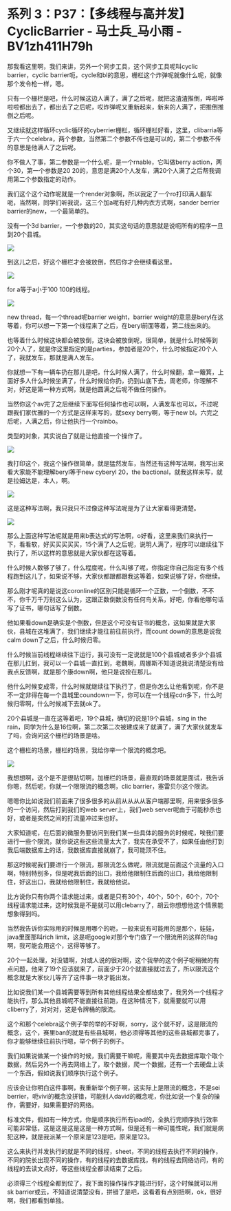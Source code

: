 # 系列 3：P37：【多线程与高并发】CyclicBarrier - 马士兵_马小雨 - BV1zh411H79h

那我看这里啊，我们来讲，另外一个同步工具，这个同步工具呢叫cyclic barrier，cyclic barrier呃，cycle和bl的意思，栅栏这个炸弹呢就像什么呢，就像那个发令枪一样，嗯。

只有一个栅栏是吧，什么时候这边人满了，满了之后呢，就把这渣渣推倒，哗啦哗啦啦都出去了，都出去了之后呢，哎炸弹呢又重新起来，新来的人满了，把推倒推倒之后呢。

又继续就这样循环cyclic循环的cyberrier栅栏，循环栅栏好看，这里，clibarria等于六一个celebra，两个参数，当然第二个参数不传也是可以的，第二个参数不传的意思是他满人了之后呢。

你不做人了事，第二参数是一个什么呢，是一个rnable，它叫做berry action，两个30，第一个参数是20 20的，意思是满20个人发车，满20个人满了之后帮我调用第二个参数指定的动作。

我们这个这个动作呢就是一个render对象啊，所以我定了一个ro打印满人翻车呃，当然啊，同学们听我说，这三个加a呢有好几种内衣方式啊，sander berrier barrier的new，一个最简单的。

没有一个3d barrier，一个参数的20，其实这句话的意思就是说呃所有的程序一旦到20个县城。

![](img/06f18cd68592e60285c6fce23180ae98_1.png)

到这儿之后，好这个栅栏才会被放倒，然后你才会继续看这里。

![](img/06f18cd68592e60285c6fce23180ae98_3.png)

for a等于a小于100 100的线程。

![](img/06f18cd68592e60285c6fce23180ae98_5.png)

new thread，每一个thread呢barrier weight，barrier weight的意思是beryl在这等着，你可以想一下第一个线程来了之后，在beryl前面等着，第二线出来的。

也等着什么时候这块都会被放倒，这块会被放倒呢，很简单，就是什么时候等到20个人了，就是你这里指定的是parties，参加者是20个，什么时候指定20个人了，我就发车，那就是满人发车。

你就想一下有一辆车扔在那儿是吧，什么时候人满了，什么时候翻，拿一簸箕，上面好多人什么时候坐满了，什么时候给你扔，扔到山底下去，周老师，你理解不对，好这是第一种方式啊，就是他圆满之后呢不做任何操作。

当然你这个av完了之后继续下面写任何操作也可以啊，人满发车也可以，不过呢跟我们家优雅的一个方式是这样来写的，就sexy berry啊，等于new bl，六完之后呢，人满之后，你让他执行一个rainbo。

类型的对象，其实说白了就是让他直接一个操作了。

![](img/06f18cd68592e60285c6fce23180ae98_7.png)

我打印这个，我这个操作很简单，就是猛然发车，当然还有这种写法啊，我写出来看大家能不能理解beryl等于new cyberyl 20，the bactional，就我这样来写，就是拉姆达是，本人，啊。



![](img/06f18cd68592e60285c6fce23180ae98_9.png)

这是这种写法啊，我只我只不过像这种写法呢是为了让大家看得更清楚。

![](img/06f18cd68592e60285c6fce23180ae98_11.png)

那么上面这种写法呢就是用来b表达式的写法啊，o好看，这里来我们来执行一下，看看软，好买买买买买，15个满了人之后呢，说明人满了，程序可以继续往下执行了，所以这样的意思就是大家伙都在这等着。

什么时候人数够了够了，什么程度呢，什么叫够了呢，你指定你自己指定有多个线程跑到这儿了，如果说不够，大家伙都跟都跟我这等着，如果说够了好，你继续。

那么刚才呢真的是说这coronline的区别只能是循环一个正数，一个倒数，不不不，你千万千万别这么认为，这跟正数倒数没有任何鸟关系，好吧，你看他哪句话写了证书，哪句话写了倒数。

他如果看down是确实是个倒数，但是这个可没有证书的概念，这如果就是大家伙，县城在这堆满了，我们继续才能往前往前执行，而count down的意思是说我calm down了之后，什么时候归零。

什么时候当前线程继续往下运行，我可没有一定说就是100个县城或者多少个县城在那儿扛到，我可以一个县城一直扛到，老魏啊，周娜斯不知道说我说清楚没有给我点反馈啊，就是那个康down啊，他只是说拴在那儿。

他什么时候变成零，什么时候就继续往下执行了，但是你怎么让他看到呢，你不是不一定非得在每一个县城里coundown一下，你可以在一个线程cdn多下，什么时候归零啊，什么时候减下去就ok了。

20个县城是一直在这等着吧，19个县城，确切的说是19个县城，sing in the rain，同学为什么是16位啊，第二次第二次被建成来了就满了，满了大家伙就发车了吗，会询问这个栅栏的场景是啥。

这个栅栏的场景，栅栏的场景，我给你举一个限流的概念吧。

![](img/06f18cd68592e60285c6fce23180ae98_13.png)

我想想啊，这个是不是很贴切啊，加栅栏的场景，最直观的场景就是面试，我告诉你嗯，然后呢，你就一个限限流的概念啊，clic barrier，塞雷贝尔这个限流。

嗯嗯你比如说我们前面来了很多很多的从前从从从从客户端那里啊，用来很多很多的一个访问，然后打到我们的web server上，我们web server呢由于可能秒杀也好，或者是突然之间的打流量冲过来也好。

大家知道呢，在后面的微服务要访问到我们某一些具体的服务的时候呢，唉我们要进行一些个限流，就你说这些这些流量太大了，我实在承受不了，如果任由他打到我后端数据库上的话，我数据库直接就崩了，我可能顶不住。

那这时候呢我们要进行一个限流，那限流怎么做呢，限流就是前面这个流量的入口啊，特别特别多，但是呢我后面的出口，我给他限制住后面的出口，我给他限制住，好这出口，我就给他限制住，我就给他说。

比方说你只有你两个请求能过来，或者是只有30个，40个，50个，60个，70个线程请求能过来，这时候我是不是就可以用clebarry了，胡云你想想他这个情景能想象得到吗。

当然我告诉你实际用的时候是用哪个的呃，一般来说有可能用的是那个，娃娃，java里面那叫rich limit，这是呃google对那个专门做了一个限流用的这样的flag啊，我可能会用这个，这得等够了。

20个一起处理，对没错啊，对或人说的很对啊，这个我举的这个例子呢稍微的有点问题，他来了19个应该就来了，前面少于20个就直接就过去了，所以限流这个概念就是大家伙儿等齐了这件事一块才能出发。

比如说我们某一个县城需要等到所有其他线程结果全都结束了，我另外一个线程才能执行，那么其他县城呢不能直接往前跑，在这种情况下，就需要就可以用cliberry了，对对对，这是令牌桶的限流。

这个和那个celebra这个例子举的举的不好啊，sorry，这个就不好，这是限流的概念，这个，赛里ban的就是有些县城啊，他必须得等其他的这些县城都完事了，你才能够继续往前执行嗯，举个例子的例子。

我们如果说做某一个操作的时候，我们需要干嘛呢，需要其中先去数据库取个取个数据，然后另外一个再去网络上了，取个数据，爬一个数据，还有一个去硬盘上读一个东西，假如说我们顺序执行这个例子。

应该会让你明白这件事啊，我重新举个例子啊，这实际上是限流的概念，不是sei berrier，呃vivi的概念没拼错，可能别人david的概念呢，你比如说一个复杂的操作，需要好，如果需要好的网络。

标准文件，假如有一种方式，你是顺序执行所有ipad的，全执行完顺序执行效率可能非常低，这是这是这是这是一种方式啊，但是还有一种可能性呢，我们就是病犯这种，就是我派某一个原来是123是吧，原来是123。

这么来执行并发执行的就是不同的线程，sheet，不同的线程去执行不同的操作，不同的院长出现不同的操作，有的线程的去数据库找，有的线程去网络访问，有的线程的去读文点好，等这些线程全都读结束了之后。

必须得三个线程全都到位了，我下面的操作操作才能进行好，这个时候就可以用sk barrier或云，不知道说清楚没有，拼错了是吧，这看着有点别扭啊，ok，很好啊，我们都看到单独。

